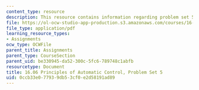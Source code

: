 ```yaml
---
content_type: resource
description: This resource contains information regarding problem set 5.
file: https://ol-ocw-studio-app-production.s3.amazonaws.com/courses/16-06-principles-of-automatic-control-fall-2012/0ccb33e077939db53cf0e2d58191ad89_MIT16_06F12_ProblemsSet_5.pdf
file_type: application/pdf
learning_resource_types:
- Assignments
ocw_type: OCWFile
parent_title: Assignments
parent_type: CourseSection
parent_uid: be330945-da52-300c-5fc6-789748c1abfb
resourcetype: Document
title: 16.06 Principles of Automatic Control, Problem Set 5
uid: 0ccb33e0-7793-9db5-3cf0-e2d58191ad89
---
```

